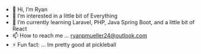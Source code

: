 - 👋 Hi, I’m Ryan
- 👀 I’m interested in a little bit of Everything
- 🌱 I’m currently learning Laravel, PHP, Java Spring Boot, and a little bit of React
- 📫 How to reach me ... ryanpmueller24@outlook.com
- ⚡ Fun fact: ... Im pretty good at pickleball
